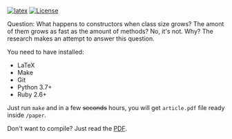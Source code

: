 [![latex](https://github.com/yegor256/ctors-vs-size/workflows/latex/badge.svg)](https://github.com/yegor256/ctors-vs-size/actions?query=latex)
[![License](https://img.shields.io/badge/license-MIT-green.svg)](https://github.com/yegor256/ctors-vs-size/blob/master/LICENSE.txt)

Question: What happens to constructors when class size grows?
The amont of them grows as fast as the amount of methods?
No, it's not. Why? The research makes an attempt to answer this question.

You need to have installed:

  * LaTeX
  * Make
  * Git
  * Python 3.7+
  * Ruby 2.6+

Just run `make` and in a few <del>seconds</del> hours, you will get
`article.pdf` file ready inside `/paper`.

Don't want to compile? Just read the [PDF](https://github.com/yegor256/ctors-vs-size/releases/latest/download/article.pdf).
